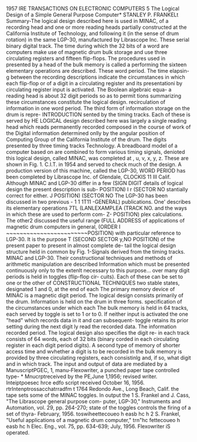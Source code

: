 1957 IRE TRANSACTIONS ON ELECTRONIC COMPUTERS 5
The Logical Design of a Simple General
Purpose Computer*
STANLEY P. FRANKELt
Summary-The logical design described here is used in MINAC, of a recording head and one or more reading heads
partially constructed at the California Institute of Technology, and following it (in the sense of drum rotation) in the same
LGP-30, manufactured by Librascope Inc. These serial binary digital track. The time during which the 32 bits of a word are
computers make use of magnetic drum bulk storage and use three
circulating registers and fifteen flip-flops. The procedures used in presented by a head of the bulk memory is called a
performing the sixteen elementary operations are described. These word period. The time elapsin-g between the recording
descriptions indicate the circumstances in which each flip-flop or of a digit in a circulating register and its presentationi by
circulating register input is activated. The Boolean algebraic equa- a reading head is about 32 digit periods so as to permit
tions summarizing these circumstances constitute the logical design. recirculation of information in one word period. The
third form of information storage on the drum is repre-
INTRODUCTION sented by the timing tracks. Each of these is served by
HE LOGICAL design described here was largely a single reading head which reads permanently recorded
composed in the course of work of the Digital information determined onlly by the angular position of
Computing Group of the California Institute of the drum. The digits presented by three timing tracks
Technology. A breadboard model of a computer based on are combined to form various timing signals, denioted
this logical design, called MINAC, was completed at , u, v, x, y, z. These are shown in Fig. 1.
C.I.T. in 1954 and served to check much of the design.
A production version of this machine, called the LGP-30, WORD PERIOD
has been completed by Librascope Inc. of Glendale, CLOCKIS 11 III
Calif. Although MINAC and LGP-30 differ in a few (SIGN DIGIT
details of logical design the present description is sub- POSITION)
I r (SECTOR NO stantially correct for either. J POSITION)
(SECTOR NO
The LGP-30 has been discussed in two previous - 1 1 1T11 -GENERAL)
publications. One' describes its elementary operations 7TL (LANLEXAMPLEA
(TRACK NO. and the ways in which these are used to perform com- Z- POSITION)
plex calculations. The other2 discussed the useful range (FULL ADDRESS
of applications of magnetic drum computers in general, (ORDER
I ~~~~~~~~~~~~~~~~~~~~~~~~POSITION) with particular reference to LGP-30. It is the purpose T (SECOND SECTOR
y,NO POSITION) of the present paper to present in almost complete de-
tail the logical design structure held in common by Fig. 1-Signals derived from the timing tracks.
MINAC and LGP-30. Their constructional techniques
and methods of arithmetic manipulation are described Information which must be presented continuously
only to the extenlt necessary to this purpose...
over many digit periods is held in toggles (flip-flop cir-
cuits). Each of these can be set to one or the other of
CONSTRUCTIONAL TECHNIQUES two stable states, designated 1 and 0, at the end of each
The primary memory device of MINAC is a magnetic digit period. The logical design consists primarily of the
drum. Information is held on the drum in three forms. specification of the circumstances under which each
The bulk memory is held in 64 tracks, each served by toggle is set to 1 or to 0. If neither input is activated the
one "head" which records data in it and can subsequent- toggle retains its prior setting during the next digit
ly read the recorded data. The information recorded period. The logical design also specifies the digit re-
in each track consists of 64 words, each of 32 bits (binary corded in each circulating register in each digit period
digits). A second type of memory of shorter access time and wvhether a digit is to be recorded in the bulk memory
is provided by three circulating registers, each consistinlg and, if so, what digit and in which track.
The input and output of data are mediated by a
ManuscriptPGEC, 1, manu-Flexowriter, a punched paper tape controlled type- * Mnucrptreceived by the PE,June 1,1956; revised writer. Inteiptpoesec hrce edfo
script received October 16, 1956. rtrIntenptrossacchatrradfm
t 1764 Redondo Ave., Long Beach, Calif. the tape sets some of the MINAC toggles. In output the
1 S. Frankel and J. Cass, "The Librascope general purpose com-
puter, LGP-30," Instruments and Automation, vol. 29, pp. 264-270; state of the toggles controls the firing of a set of thyra-
February, 1956. toswiheettecoueo h easb hc h
2 S. Frankel, "Useful applications of a magnetic drum computer," trn"hc fettecoueo h easb hc h
Elec. Eng., vol. 75, pp. 634-639; July, 1956. Flexowriter iS operated.